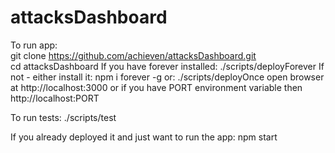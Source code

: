 # attacksDashboard



To run app:    
git clone https://github.com/achieven/attacksDashboard.git   
cd attacksDashboard
If you have forever installed:
./scripts/deployForever
If not - either install it: npm i forever -g or:
./scripts/deployOnce
open browser at http://localhost:3000 or if you have PORT environment variable then http://localhost:PORT

To run tests:
./scripts/test

If you already deployed it and just want to run the app:
npm start

